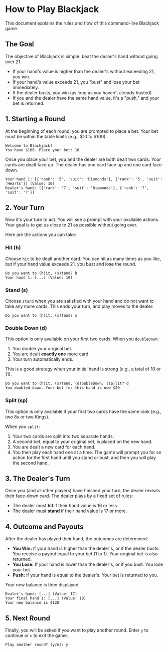# How to Play Blackjack

This document explains the rules and flow of this command-line Blackjack game.

## The Goal

The objective of Blackjack is simple: beat the dealer's hand without going over 21.

- If your hand's value is higher than the dealer's without exceeding 21, you win.
- If your hand's value exceeds 21, you "bust" and lose your bet immediately.
- If the dealer busts, you win (as long as you haven't already busted).
- If you and the dealer have the same hand value, it's a "push," and your bet is returned.

## 1. Starting a Round

At the beginning of each round, you are prompted to place a bet. Your bet must be within the table limits (e.g., $10 to $100).

```
Welcome to Blackjack!
You have $100. Place your bet: 10
```

Once you place your bet, you and the dealer are both dealt two cards. Your cards are dealt face up. The dealer has one card face up and one card face down.

```
Your hand 1: [{'rank': '5', 'suit': 'Diamonds'}, {'rank': '5', 'suit': 'Hearts'}] (Value: 10)
Dealer's hand: [{'rank': '7', 'suit': 'Diamonds'}, {'rank': '?', 'suit': '?'}]
```

## 2. Your Turn

Now it's your turn to act. You will see a prompt with your available actions. Your goal is to get as close to 21 as possible without going over.

Here are the actions you can take:

### Hit (h)

Choose `hit` to be dealt another card. You can hit as many times as you like, but if your hand value exceeds 21, you bust and lose the round.

```
Do you want to (h)it, (s)tand? h
Your hand 1: [...] (Value: 16)
```

### Stand (s)

Choose `stand` when you are satisfied with your hand and do not want to take any more cards. This ends your turn, and play moves to the dealer.

```
Do you want to (h)it, (s)tand? s
```

### Double Down (d)

This option is only available on your first two cards. When you `doubleDown`:

1.  You double your original bet.
2.  You are dealt **exactly one** more card.
3.  Your turn automatically ends.

This is a good strategy when your initial hand is strong (e.g., a total of 10 or 11).

```
Do you want to (h)it, (s)tand, (d)oubleDown, (sp)lit? d
You doubled down. Your bet for this hand is now $20
```

### Split (sp)

This option is only available if your first two cards have the same rank (e.g., two 8s or two Kings).

When you `split`:

1.  Your two cards are split into two separate hands.
2.  A second bet, equal to your original bet, is placed on the new hand.
3.  You are dealt a new card for each hand.
4.  You then play each hand one at a time. The game will prompt you for an action for the first hand until you stand or bust, and then you will play the second hand.

## 3. The Dealer's Turn

Once you (and all other players) have finished your turn, the dealer reveals their face-down card. The dealer plays by a fixed set of rules:

- The dealer must **hit** if their hand value is 16 or less.
- The dealer must **stand** if their hand value is 17 or more.

## 4. Outcome and Payouts

After the dealer has played their hand, the outcomes are determined:

- **You Win:** If your hand is higher than the dealer's, or if the dealer busts. You receive a payout equal to your bet (1 to 1). Your original bet is also returned.
- **You Lose:** If your hand is lower than the dealer's, or if you bust. You lose your bet.
- **Push:** If your hand is equal to the dealer's. Your bet is returned to you.

Your new balance is then displayed.

```
Dealer's hand: [...] (Value: 17)
Your final hand 1: [...] (Value: 18)
Your new balance is $120
```

## 5. Next Round

Finally, you will be asked if you want to play another round. Enter `y` to continue or `n` to exit the game.

```
Play another round? (y/n): y
```
